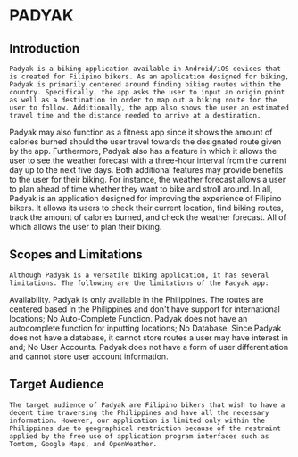 # PADYAK

## Introduction
	Padyak is a biking application available in Android/iOS devices that is created for Filipino bikers. As an application designed for biking, Padyak is primarily centered around finding biking routes within the country. Specifically, the app asks the user to input an origin point as well as a destination in order to map out a biking route for the user to follow. Additionally, the app also shows the user an estimated travel time and the distance needed to arrive at a destination.
Padyak may also function as a fitness app since it shows the amount of calories burned should the user travel towards the designated route given by the app. Furthermore, Padyak also has a feature in which it allows the user to see the weather forecast with a three-hour interval from the current day up to the next five days. Both additional features may provide benefits to the user for their biking. For instance, the weather forecast allows a user to plan ahead of time whether they want to bike and stroll around.
In all, Padyak is an application designed for improving the experience of Filipino bikers. It allows its users to check their current location, find biking routes, track the amount of calories burned, and check the weather forecast. All of which allows the user to plan their biking.

## Scopes and Limitations
	Although Padyak is a versatile biking application, it has several limitations. The following are the limitations of the Padyak app:
Availability. Padyak is only available in the Philippines. The routes are centered based in the Philippines and don't have support for international locations;
No Auto-Complete Function. Padyak does not have an autocomplete function for inputting locations;
No Database. Since Padyak does not have a database, it cannot store routes a user may have interest in and;
No User Accounts. Padyak does not have a form of user differentiation and cannot store user account information.

## Target Audience
	The target audience of Padyak are Filipino bikers that wish to have a decent time traversing the Philippines and have all the necessary information. However, our application is limited only within the Philippines due to geographical restriction because of the restraint applied by the free use of application program interfaces such as Tomtom, Google Maps, and OpenWeather. 
